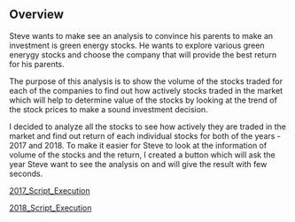## Overview

Steve wants to make see an analysis to convince his parents to make an investment is green energy stocks. He wants to explore various green enerygy stocks and choose the company that will provide the best return for his parents.

The purpose of this analysis is to show the volume of the stocks traded for each of the companies to find out how actively stocks traded in the market which will help to determine value of the stocks by looking at the trend of the stock prices to make a sound investment decision.

I decided to analyze all the stocks to see how actively they are traded in the market and find out return of each individual stocks for both of the years - 2017 and 2018. To make it easier for Steve to look at the information of volume of the stocks and the return, I created a button which will ask the year Steve want to see the analysis on and will give the result with few seconds. 



[2017_Script_Execution](https://github.com/Subodh2044/stock-analysis/blob/master/Resources/VBA_Challenge_2017.png)

[2018_Script_Execution](https://github.com/Subodh2044/stock-analysis/blob/master/Resources/VBA_Challenge_2018.png)



